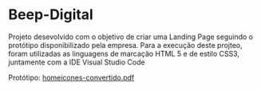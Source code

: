 # Beep-Digital

Projeto desevolvido com o objetivo de criar uma Landing Page seguindo o protótipo disponibilizado pela empresa.
Para a execução deste projteo, foram utilizadas as linguagens de marcação HTML 5 e de estilo CSS3, juntamente com a IDE Visual Studio Code

Protótipo: [homeicones-convertido.pdf](https://github.com/ThyagoOliveira1/Beep-Digital/files/8414225/homeicones-convertido.pdf)
